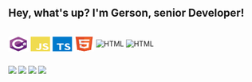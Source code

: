 ## Hey, what's up? I'm Gerson, senior Developer!

<div style="display: inline_block"><br>
  <img align="center" alt="Csharp" height="30" width="40" src="https://raw.githubusercontent.com/devicons/devicon/master/icons/csharp/csharp-original.svg">
  <img align="center" alt="Js" height="30" width="40" src="https://raw.githubusercontent.com/devicons/devicon/master/icons/javascript/javascript-plain.svg">
  <img align="center" alt="Ts" height="30" width="40" src="https://raw.githubusercontent.com/devicons/devicon/master/icons/typescript/typescript-plain.svg">
  <img align="center" alt="HTML" height="30" width="40" src="https://raw.githubusercontent.com/devicons/devicon/master/icons/html5/html5-original.svg">
  <img align="center" alt="HTML" height="30" width="40" src="https://github.com/gersondeoliveira/devicon/blob/master/icons/microsoftsqlserver/microsoftsqlserver-plain-wordmark-BlackAndWhite.svg">
  
  <img align="center" alt="HTML" height="30" width="40" src="[https://raw.githubusercontent.com/devicons/devicon/master/icons/microsoftsqlserver/microsoftsqlserver-plain-wordmark-BlackAndWhite.svg]()">
  
</div>
  
  ##
 
<div> 
  <a href="https://www.youtube.com/channel/UCXo0Oh5DtpdRa_yAFpbHmlw" target="_blank"><img src="https://img.shields.io/badge/YouTube-FF0000?style=for-the-badge&logo=youtube&logoColor=white" target="_blank"></a>
 <a href="https://discord.gg/m5rCwM5Q" target="_blank"><img src="https://img.shields.io/badge/Discord-7289DA?style=for-the-badge&logo=discord&logoColor=white" target="_blank"></a> 
  <a href = "mailto:gerson@gerson.com.br"><img src="https://img.shields.io/badge/-Gmail-%23333?style=for-the-badge&logo=email&logoColor=white" target="_blank"></a>
  <a href="https://www.linkedin.com/in/deoliveiragerson" target="_blank"><img src="https://img.shields.io/badge/-LinkedIn-%230077B5?style=for-the-badge&logo=linkedin&logoColor=white" target="_blank"></a> 
</div>
